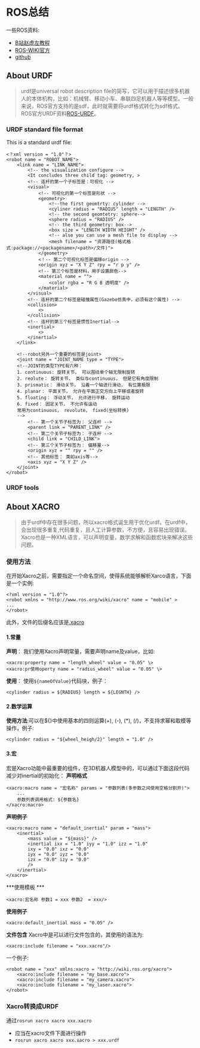 # ROS总结
一些ROS资料:
- [B站赵虚左教程](http://www.autolabor.com.cn/book/ROSTutorials/)
- [ROS-WIKI官方](http://wiki.ros.org/cn/)
- [github](http://github.com)

## About URDF
> urdf是universal robot description file的简写，它可以用于描述很多机器人的本体机构，比如：机械臂、移动小车、串联四足机器人等等模型。一般来说，ROS官方支持的是sdf，此时就需要将urdf格式转化为sdf格式。
> ROS官方URDF资料[ROS-URDF](http://wiki.ros.org/cn/urdf)。
### URDF standard file format 
This is a standard urdf file:
```
<？xml version = "1.0"？>
<robot name = "ROBOT_NAME">
    <link name = "LINK_NAME">
        <!-- the visualization configure -->
        <It concludes three child tag: geometry, >
        <!-- 连杆的第一个子标签是：可视化 -->
        <visual>
            <!-- 可视化的第一个标签是形状 -->
            <geometry>
                <!--the first geomtrty: cylinder -->
                <cyliner radius = "RADIUS" length = "LENGTH" />
                <!-- the second geomtetry: sphere-->
                <sphere radius = "RADIUS" />
                <!-- the third geometry: box-->
                <box size = "LENGTH WIDTH HEIGHT" />
                <!-- alse you can use a mesh file to display -->
                <mesh filename = "资源路径(格式格式:package://<packagename>/<path>/文件)">
            </geometry>
            <！-- 第二个可视化标签是偏移origin -->
            <origin xyz = "X Y Z" rpy = "r p y" />
            <!-- 第三个标签是材料，用于设置颜色-->
            <material name = ""> 
                <color rgba = "R G B 透明度" />
            </material>
        </visual>
        <!-- 连杆的第二个标签是碰撞属性(Gazebo仿真中，必须有这个属性) -->
        <collision>
            <>
        </collision>
        <!-- 连杆的第三个标签是惯性Inertial-->
        <inertial>
            <>
        </inertial>
    </link>

    <!--robot另外一个重要的标签是joint>
    <joint name = "JOINT_NAME type = "TYPE">
    <!--JOINT的类型TYPE有六种：
    1. continuous: 旋转关节， 可以围绕单个轴无限制旋转
    2. reolute： 旋转关节， 类似与continuous， 但是它有角度限制
    3. prismatic： 滑动关节， 沿着一个轴进行滑动， 有位置极限
    4. planar： 平面关节， 允许在平面正交方向上平移或者旋转
    5. floating： 浮动关节， 允许进行平移， 旋转运动
    6. fixed： 固定关节， 不允许有运动
    常用为continuous， revolute， fixed(坐标转换)
    -->
        <!-- 第一个关节子标签为： 父连杆 -->
        <parent link = "PARENT_LINK" />
        <!-- 第二个关节子标签为： 子连杆 -->
        <child link = "CHILD_LINK">
        <!-- 第三个关节子标签为： 偏移量-->
        <origin xyz = "" rpy = "" />
        <!-- 其他标签： 类如axis等-->
        <axis xyz = "X Y Z" />
    </joint>
</robot>
```
### URDF tools

## About XACRO
> 由于urdf中存在很多问题，所以xacro格式诞生用于优化urdf。在urdf中，会出现很多重复,代码重复，且人工计算参数，不方便，且容易出现错误。 Xacro也是一种XML语言，可以声明变量，数学求解和函数宏块来解决这些问题。
### 使用方法
在开始Xacro之前，需要指定一个命名空间，使得系统能够解析Xarco语言，下面是一个实例:
```
<?xml version = "1.0"?>
<robot xmlns = "http://www.ros.org/wiki/xacro" name = "mobile" >
...
</robot>
```
此外，文件的后缀名应该是<u>.xacro</u>
#### 1.常量
**声明**： 我们使用Xacro声明常量，需要声明name及value，比如:
```
<xacro:property name = "length_wheel" value = "0.05" \>
<xacro:pr使用operty name = "radius_wheel" value = "0.05" \>
```
**使用**： 使用`${nameOfValue}`代码块，例子：
```
<cylinder radius = ${RADIUS} length = ${LEGNTH} />
```

#### 2.数学运算
**使用方法**:可以在${}中使用基本的四则运算(+), (-), (*), (/)，不支持求幂和取模等操作，例子:
```
<cylinder radius = "${wheel_heigh/2}" length = "1.0" />
```

#### 3.宏
宏是Xacro功能中最重要的组件，在3D机器人模型中的，可以通过下面这段代码减少对inertial的初始化：
**声明格式**
```
<xacro:macro name = "宏名称" params = "参数列表(多参数之间使用空格分割开)">
    ...
    参数列表调用格式: ${参数名}
</xacro:macro>
```

**声明例子**
```
<xacro:macro name = "default_inertial" param = "mass">
    <inertial>
        <mass value = "${mass}" />
        <inertial ixx = "1.0" iyy = "1.0" izz = "1.0" 
        ixy = "0.0" ixz = "0.0" 
        iyx = "0.0" iyz = "0.0"
        izx = "0.0" izy = "0.0"
        />
    </inertial>
</xacro>
```
***使用模板 ***
```
<xacro:宏名称 参数1 = xxx 参数2  = xxx/>
```
**使用例子**
```
<xacro:default_inertial mass = "0.05" />
```
**文件包含**
Xacro中是可以进行文件包含的，其使用的语法为:
```
<xacro:include filename = "xxx.xacro"/>
```
一个例子:
```
<robot name = "xxx" xmlns:xacro = "http://wiki.ros.org/xacro">
    <xacro:include filename = "my_base.xacro">
    <xacro:include filename = "my_camera.xacro">
    <xacro:include filename = "my_laser.xacro">
</robot>
```
### Xacro转换成URDF
通过`rosrun xacro xacro xxx.xacro`
- 应当在xacro文件下面进行操作
-  `rosrun xacro xacro xxx.xacro > xxx.urdf`
